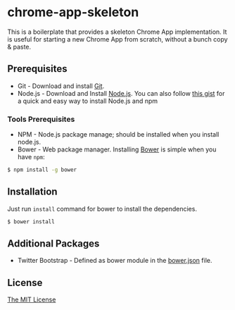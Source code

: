 chrome-app-skeleton
===================

This is a boilerplate that provides a skeleton Chrome App implementation. It is useful for starting a new Chrome App from scratch, without a bunch copy & paste.

## Prerequisites
* Git - Download and install [Git](http://git-scm.com/downloads).
* Node.js - Download and Install [Node.js](http://www.nodejs.org/download/). You can also follow [this gist](https://gist.github.com/isaacs/579814) for a quick and easy way to install Node.js and npm

### Tools Prerequisites
* NPM - Node.js package manage; should be installed when you install node.js.
* Bower - Web package manager. Installing [Bower](http://bower.io/) is simple when you have `npm`:

```sh
$ npm install -g bower
```

## Installation
Just run `install` command for bower to install the dependencies.

```sh
$ bower install
```

## Additional Packages
* Twitter Bootstrap - Defined as bower module in the [bower.json](bower.json) file.

## License
[The MIT License](http://opensource.org/licenses/MIT)
